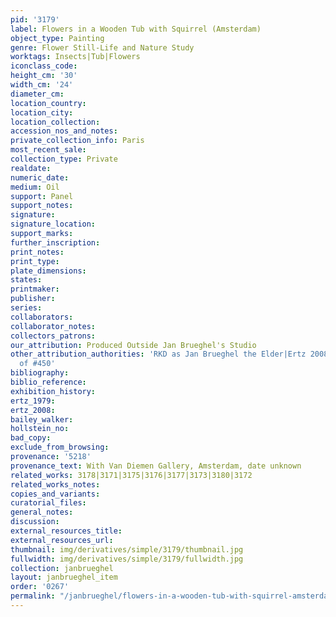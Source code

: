 ```yaml
---
pid: '3179'
label: Flowers in a Wooden Tub with Squirrel (Amsterdam)
object_type: Painting
genre: Flower Still-Life and Nature Study
worktags: Insects|Tub|Flowers
iconclass_code:
height_cm: '30'
width_cm: '24'
diameter_cm:
location_country:
location_city:
location_collection:
accession_nos_and_notes:
private_collection_info: Paris
most_recent_sale:
collection_type: Private
realdate:
numeric_date:
medium: Oil
support: Panel
support_notes:
signature:
signature_location:
support_marks:
further_inscription:
print_notes:
print_type:
plate_dimensions:
states:
printmaker:
publisher:
series:
collaborators:
collaborator_notes:
collectors_patrons:
our_attribution: Produced Outside Jan Brueghel's Studio
other_attribution_authorities: 'RKD as Jan Brueghel the Elder|Ertz 2008-10, variant
  of #450'
bibliography:
biblio_reference:
exhibition_history:
ertz_1979:
ertz_2008:
bailey_walker:
hollstein_no:
bad_copy:
exclude_from_browsing:
provenance: '5218'
provenance_text: With Van Diemen Gallery, Amsterdam, date unknown
related_works: 3178|3171|3175|3176|3177|3173|3180|3172
related_works_notes:
copies_and_variants:
curatorial_files:
general_notes:
discussion:
external_resources_title:
external_resources_url:
thumbnail: img/derivatives/simple/3179/thumbnail.jpg
fullwidth: img/derivatives/simple/3179/fullwidth.jpg
collection: janbrueghel
layout: janbrueghel_item
order: '0267'
permalink: "/janbrueghel/flowers-in-a-wooden-tub-with-squirrel-amsterdam"
---
```

